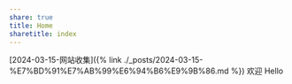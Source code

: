 ```yaml
---
share: true
title: Home
sharetitle: index
---
```

[2024-03-15-网站收集]({% link ./_posts/2024-03-15-%E7%BD%91%E7%AB%99%E6%94%B6%E9%9B%86.md %})
欢迎
Hello
